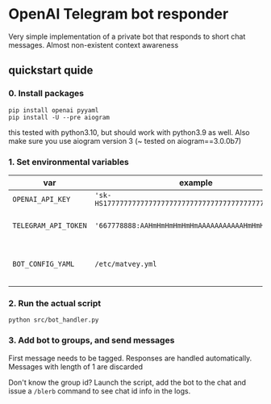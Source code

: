 # OpenAI Telegram bot responder

Very simple implementation of a private bot that responds to short chat messages. Almost non-existent context awareness

## quickstart quide

### 0. Install packages

```
pip install openai pyyaml
pip install -U --pre aiogram
```

this tested with python3.10, but should work with python3.9 as well.
Also make sure you use aiogram version 3 (~ tested on aiogram==3.0.0b7)

### 1. Set environmental variables 

| var | example | meaning |
| --- | ------  | ------- |
| `OPENAI_API_KEY` | `'sk-HS1777777777777777777777777777777777777777777771'` | openapi key |
| `TELEGRAM_API_TOKEN` | `'667778888:AAHmHmHmHmHmHmAAAAAAAAAAAHmHmHmHmHm'` | bot token, get one from BotFather |
| `BOT_CONFIG_YAML` | `/etc/matvey.yml` | take matvey-template.yml as example |

### 2. Run the actual script

```
python src/bot_handler.py
```

### 3. Add bot to groups, and send messages

First message needs to be tagged. Responses are handled automatically. Messages with length of 1 are discarded

Don't know the group id? Launch the script, add the bot to the chat and issue a `/blerb` command to see chat id info in the logs.
